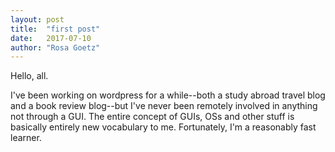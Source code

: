 ```yaml
---
layout: post
title:  "first post"
date:   2017-07-10 
author: "Rosa Goetz"
---
```


Hello, all. 

I've been working on wordpress for a while--both a study abroad travel blog and a book review blog--but I've never been remotely involved in anything not through a GUI. 
The entire concept of GUIs, OSs and other stuff is basically entirely new vocabulary to me. Fortunately, I'm a reasonably fast learner. 
